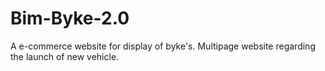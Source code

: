 # Bim-Byke-2.0
A e-commerce website for display of byke's. Multipage website regarding the launch of new vehicle.
